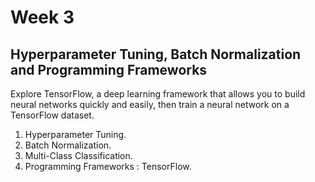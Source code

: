 # Week 3 

## Hyperparameter Tuning, Batch Normalization and Programming Frameworks

Explore TensorFlow, a deep learning framework that allows you to build neural networks quickly and easily, then train a neural network on a TensorFlow dataset.

1. Hyperparameter Tuning. 
2. Batch Normalization. 
3. Multi-Class Classification. 
4. Programming Frameworks : TensorFlow. 
